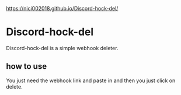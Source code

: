 https://nici002018.github.io/Discord-hock-del/

# Discord-hock-del
Discord-hock-del is a simple webhook deleter.

## how to use
You just need the webhook link and paste in and then you just click on delete.
